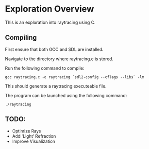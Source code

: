 # Exploration Overview
This is an exploration into raytracing using C.

## Compiling
First ensure that both GCC and SDL are installed.

Navigate to the directory where raytracing.c is stored.

Run the following command to compile:

```
gcc raytracing.c -o raytracing `sdl2-config --cflags --libs` -lm
```

This should generate a raytracing executeable file.

The program can be launched using the following command:

```
./raytracing
```

## TODO:
- Optimize Rays
- Add 'Light' Refraction
- Improve Visualization
